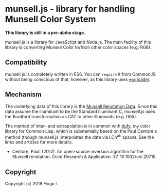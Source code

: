 # munsell.js - library for handling Munsell Color System

**This library is still in a pre-alpha stage.**

munsell.js is a library for JavaScript and Node.js. The main facility of this library is converting Munsell Color to/from other color spaces (e.g. RGB).

## Compatibility
munsell.js is completely written in ES6. You can `require` it from CommonJS without being conscious of that, however, as this library uses [`esm` loader](https://www.npmjs.com/package/esm).

## Mechanism
The underlying data of this library is the [Munsell Renotation Data](https://www.rit.edu/cos/colorscience/rc_munsell_renotation.php). Since this data assume the illuminant to be the Standard Illuminant C, munsell.js uses the Bradford transformation as CAT to other illumnants (e.g. D65).

The method of inter- and extrapolation is in common with [dufy](https://github.com/privet-kitty/dufy), my color library for Common Lisp, which is substantially based on the Paul Centore's method (though munsell.js interpolates the data via LCh<sup>ab</sup> space). See the links and articles for more details.

- Centore, Paul. (2012). An open-source inversion algorithm for the Munsell renotation. Color Research & Application. 37. 10.1002/col.20715. 

## Copyright
Copyright (c) 2018 Hugo I.
